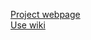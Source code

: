 [Project webpage](http://kkott00.github.com/ecballium)  
[Use wiki](https://github.com/kkott00/ecballium/wiki)
